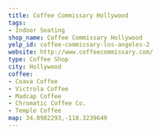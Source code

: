 ```yaml
---
title: Coffee Commissary Hollywood
tags:
- Indoor Seating
shop_name: Coffee Commissary Hollywood
yelp_id: coffee-commissary-los-angeles-2
website: http://www.coffeecommissary.com/
type: Coffee Shop
city: Hollywood
coffee:
- Coava Coffee
- Victrola Coffee
- Madcap Coffee
- Chromatic Coffee Co.
- Temple Coffee
map: 34.0982293,-118.3239649
---
```



